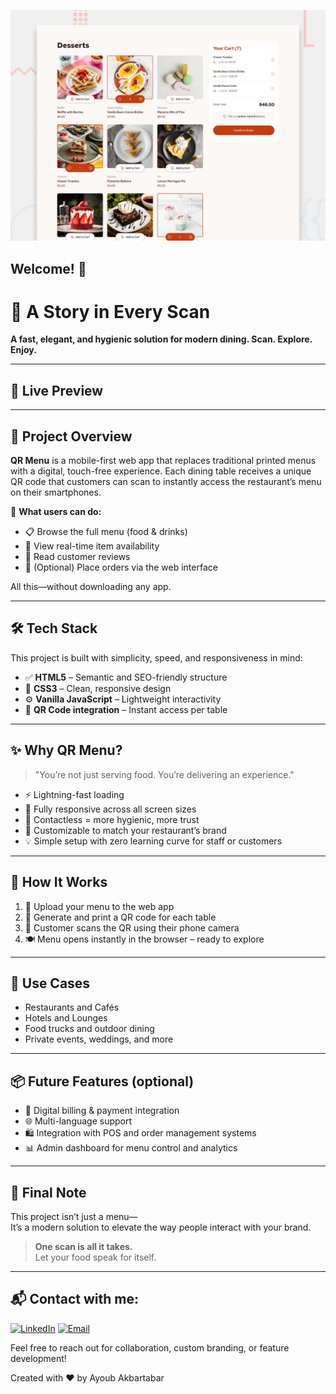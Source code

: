 ![Design preview for the Product list with cart coding challenge](./preview.jpg)

## Welcome! 👋
# 📖 A Story in Every Scan	

**A fast, elegant, and hygienic solution for modern dining. Scan. Explore. Enjoy.**

---

## 📸 Live Preview

---

## 🚀 Project Overview

**QR Menu** is a mobile-first web app that replaces traditional printed menus with a digital, touch-free experience. Each dining table receives a unique QR code that customers can scan to instantly access the restaurant’s menu on their smartphones.

👀 **What users can do:**
- 📋 Browse the full menu (food & drinks)
- 🔄 View real-time item availability
- 💬 Read customer reviews
- 🛒 (Optional) Place orders via the web interface

All this—without downloading any app.

---

## 🛠️ Tech Stack

This project is built with simplicity, speed, and responsiveness in mind:

- ✅ **HTML5** – Semantic and SEO-friendly structure  
- 🎨 **CSS3** – Clean, responsive design  
- ⚙️ **Vanilla JavaScript** – Lightweight interactivity  
- 📱 **QR Code integration** – Instant access per table

---

## ✨ Why QR Menu?

> "You’re not just serving food. You’re delivering an experience."

- ⚡ Lightning-fast loading  
- 📱 Fully responsive across all screen sizes  
- 🧼 Contactless = more hygienic, more trust  
- 🎯 Customizable to match your restaurant’s brand  
- 💡 Simple setup with zero learning curve for staff or customers

---

## 🔧 How It Works

1. 🔗 Upload your menu to the web app  
2. 📌 Generate and print a QR code for each table  
3. 📲 Customer scans the QR using their phone camera  
4. 🍽️ Menu opens instantly in the browser – ready to explore


---

## 💼 Use Cases

- Restaurants and Cafés  
- Hotels and Lounges  
- Food trucks and outdoor dining  
- Private events, weddings, and more  

---

## 📦 Future Features (optional)

- 🧾 Digital billing & payment integration  
- 🌐 Multi-language support  
- 🛍️ Integration with POS and order management systems  
- 📊 Admin dashboard for menu control and analytics  

---

## 🙌 Final Note

This project isn’t just a menu—  
It’s a modern solution to elevate the way people interact with your brand.

> **One scan is all it takes.**  
Let your food speak for itself.

---

## 📬 Contact with me:
[![LinkedIn](https://img.shields.io/badge/LinkedIn-%230077B5.svg?logo=linkedin&logoColor=white)](https://www.linkedin.com/in/ayoub-akbartabar-bb78b2212/) [![Email](https://img.shields.io/badge/Email-D14836?logo=gmail&logoColor=white)](mailto:ayoubakbartabar1887@gmail.com) 

Feel free to reach out for collaboration, custom branding, or feature development!

Created with ❤️ by Ayoub Akbartabar 


